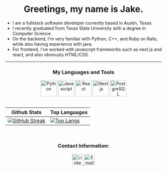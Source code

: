 <h1 align="center">Greetings, my name is Jake.</h1>

* I am a fullstack software developer currently based in Austin, Texas.
* I recently graduated from Texas State University with a degree in Computer Science.
* On the backend, I'm very familiar with Python, C++, and Ruby on Rails, while also having experience with java.
* For frontend, I've worked with javascript frameworks such as next.js and react, and also obviously HTML/CSS.


<hr />

<h3 align="center">My Languages and Tools </h3>
<div align="center">
	<img alt="Python" src="https://raw.githubusercontent.com/jtj60/landing-page/main/Python.png" width="52" />
	<img alt="Javascript" src="https://raw.githubusercontent.com/jtj60/landing-page/main/Javascript.png" width="52" />
	<a href="https://reactjs.org/"><img alt="React" src="https://raw.githubusercontent.com/jtj60/landing-page/main/React.js.png" width="52" /></a>
	<a href="https://nextjs.org/"><img alt="Next.js" src="https://raw.githubusercontent.com/jtj60/landing-page/main/Next.js.png" width="52" /></a>
	<a href="https://www.postgresql.org/"><img alt="PostgreSQL" src="https://raw.githubusercontent.com/jtj60/landing-page/main/PostgreSQL.png" width="52" /></a>
	<!-- React-Flow -->
</div>


<br />

|Github Stats|Top Languages|
|---|---|
| [![GitHub Streak](http://github-readme-streak-stats.herokuapp.com?user=jtj60&theme=dark&background=36393F&ring=F9A527&fire=F9A527)](https://git.io/streak-stats) | [![Top Langs](https://github-readme-stats.vercel.app/api/top-langs/?username=jtj60&theme=slateorange&layout=compact&hide=less&count_private=false)](https://github.com/l-ohman/github-readme-stats) |

<br />

<h3 align="center">Contact Information: </h3>
<div align="center">
<a href="[https://www.linkedin.com/in/jake---johnson/](https://www.linkedin.com/in/jacob---johnson/)">
	<img src="https://raw.githubusercontent.com/jtj60/landing-page/main/Linkedin.png" width="35" alt="Linkedin Logo"/>
</a>
<a href="mailto:jaketjohnson97@gmail.com">
	<img src="https://raw.githubusercontent.com/jtj60/landing-page/main/Email.png" width="35" alt="Email Logo"/>
</a>
</div>

